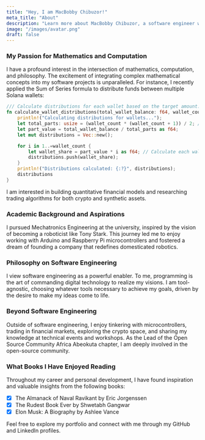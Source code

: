 ```yaml
---
title: "Hey, I am MacBobby Chibuzor!"
meta_title: "About"
description: "Learn more about MacBobby Chibuzor, a software engineer with a passion for FinTech and blockchain solutions."
image: "/images/avatar.png"
draft: false
---
```


### My Passion for Mathematics and Computation

I have a profound interest in the intersection of mathematics, computation, and philosophy.
The excitement of integrating complex mathematical concepts into my software projects is unparalleled.
For instance, I recently applied the Sum of Series formula to distribute funds between multiple Solana wallets:


```rust
/// Calculate distributions for each wallet based on the target amount.
fn calculate_wallet_distributions(total_wallet_balance: f64, wallet_count: usize) -> Vec<f64> {
    println!("Calculating distributions for wallets...");
    let total_parts: usize = (wallet_count * (wallet_count + 1)) / 2; // Using Sum of Series formula n(n+1)/2
    let part_value = total_wallet_balance / total_parts as f64;
    let mut distributions = Vec::new();

    for i in 1..=wallet_count {
        let wallet_share = part_value * i as f64; // Calculate each wallet's share based on their position in the sequence
        distributions.push(wallet_share);
    }
    println!("Distributions calculated: {:?}", distributions);
    distributions
}
```

I am interested in building quantitative financial models and researching trading algorithms for both crypto and synthetic assets.

### Academic Background and Aspirations
I pursued Mechatronics Engineering at the university, inspired by the vision of becoming a roboticist like Tony Stark.
This journey led me to enjoy working with Arduino and Raspberry Pi microcontrollers and
fostered a dream of founding a company that redefines domesticated robotics.

### Philosophy on Software Engineering
I view software engineering as a powerful enabler.
To me, programming is the art of commanding digital technology to realize my visions.
I am tool-agnostic, choosing whatever tools necessary to achieve my goals, driven by the desire to make my ideas come to life.

### Beyond Software Engineering
Outside of software engineering, I enjoy tinkering with microcontrollers, trading in financial markets,
exploring the crypto space, and sharing my knowledge at technical events and workshops.
As the Lead of the Open Source Community Africa Abeokuta chapter, I am deeply involved in the open-source community.

### What Books I Have Enjoyed Reading

Throughout my career and personal development, I have found inspiration and valuable insights from the following books:

- [x] The Almanack of Naval Ravikant by Eric Jorgenssen
- [x] The Rudest Book Ever by Shwetabh Gangwar
- [x] Elon Musk: A Biography by Ashlee Vance

Feel free to explore my portfolio and connect with me through my GitHub and LinkedIn profiles.
